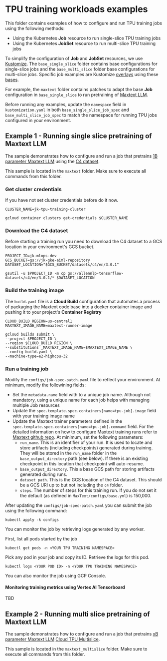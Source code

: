 # TPU training workloads examples

This folder contains examples of how to configure and run TPU training jobs using the following methods:
- Using the Kubernetes **Job** resource to run single-slice TPU training jobs
- Using the Kubernetes **JobSet** resource to run multi-slice TPU training jobs

To simplify the configuration of **Job** and **JobSet** resources, we use [Kustomize](https://kubernetes.io/docs/tasks/manage-kubernetes-objects/kustomization/). The `base_single_slice` folder contains base configurations for  single-slice jobs and the `base_multi_slice` folder base configurations for multi-slice jobs.  Specific job examples are Kustomize [overlays](https://kubernetes.io/docs/tasks/manage-kubernetes-objects/kustomization/#bases-and-overlays) using these [bases](https://kubernetes.io/docs/tasks/manage-kubernetes-objects/kustomization/#bases-and-overlays). 

For example, the `maxtext` folder contains patches to adapt the base **Job** configuration in `base_single_slice`  to run pretraining of [Maxtext LLM](https://github.com/google/maxtext). 

Before running any examples, update the `namespace` field in `kustomization.yaml` in both `base_single_slice_job_spec` and `base_multi_slice_job_spec` to match the namespace for running TPU jobs configured in your environment. 


## Example 1 - Running single slice pretraining of Maxtext LLM

The sample demonstrates how to configure and run a job that pretrains [1B parameter Maxtext LLM](https://github.com/google/maxtext) using the [C4 dataset](https://www.tensorflow.org/datasets/catalog/c4).

This sample is located in the `maxtext` folder. Make sure to execute all commands  from this folder.

### Get cluster credentials

If you have not set cluster credentials before do it now.

```
CLUSTER_NAME=jk-tpu-training-cluster

gcloud container clusters get-credentials $CLUSTER_NAME
```

### Download the C4 dataset

Before starting a training run you need to download the C4 dataset to a GCS location in your environment's GCS bucket. 

```
PROJECT_ID=jk-mlops-dev
GCS_BUCKET=gs://jk-gke-aiml-repository
DATASET_LOCATION="$GCS_BUCKET/datasets/c4/en/3.0.1"

gsutil -u $PROJECT_ID -m cp gs://allennlp-tensorflow-datasets/c4/en/3.0.1/* $DATASET_LOCATION

```

### Build the training image

The `build.yaml` file is a **Cloud Build** configuration that automates a process of packaging the Maxtext code base into a docker container image and pushing it to your project's **Container Registry**


```
CLOUD_BUILD_REGION=us-central1
MAXTEXT_IMAGE_NAME=maxtext-runner-image

gcloud builds submit \
--project $PROJECT_ID \
--region $CLOUD_BUILD_REGION \
--substitutions _MAXTEXT_IMAGE_NAME=$MAXTEXT_IMAGE_NAME \
--config build.yaml \
--machine-type=e2-highcpu-32
```


### Run a training job

Modify the `configs/job-spec-patch.yaml` file to reflect your environment. At minimum, modify the followining fields:
- Set the `metadata.name` field with to a unique job name. Although not mandatory, using a unique name for each job helps with managing multiple Job resources
- Update the `spec.template.spec.containers[name=tpu-job].image` field with your training image name
- Update the Maxtext trainer parameters defined in the `spec.template.spec.containers[name=tpu-job].command` field. For the detailed information on how to configure Maxtext training runs refer to [Maxtext github repo](https://github.com/google/maxtext/tree/main). At minimum, set the following parameters:
  - `run_name`. This is an identifier of your run. It is used to locate and store artifacts (including checkpoints) generated during training. They will be stored in the `run_name` folder in the `base_output_directory` path (see below). If there is an existing checkpoint in this location that checkpoint will auto-resume.    
  - `base_output_directory`. This a base GCS path for storing artifacts generated during runs.
  - `dataset_path`. This is the GCS location of the C4 dataset. This should be a GCS URI up to but not including the `c4` folder.
  - `steps`. The number of steps for this training run. If you do not set it the default (as defined in `MaxText/configs/base.yml`) is 150,000.

After updating the `configs/job-spec-patch.yaml` you can submit the job using the following command:

```
kubectl apply -k configs
```

You can monitor the job by retrieving logs generated by any worker.

First, list all pods started by the job

```
kubectl get pods -n <YOUR TPU TRAINING NAMESPACE>
```

Pick  any pod in your job and copy its ID. Retrieve the logs for this pod.

```
kubectl logs <YOUR POD ID> -n <YOUR TPU TRAINING NAMESPACE>
```

You can also monitor the job using GCP Console.

#### Monitoring training metrics using Vertex AI Tensorboard

TBD


## Example 2 - Running multi slice pretraining of Maxtext LLM

The sample demonstrates how to configure and run a job that pretrains [xB parameter Maxtext LLM](https://github.com/google/maxtext)  [Cloud TPU Multislice](https://cloud.google.com/blog/products/compute/using-cloud-tpu-multislice-to-scale-ai-workloads).

This sample is located in the `maxtext_multislice` folder. Make sure to execute all commands  from this folder.







